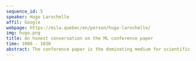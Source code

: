 ```yaml
---
sequence_id: 5
speaker: Hugo Larochelle
affil: Google
webpage: https://mila.quebec/en/person/hugo-larochelle/
img: hugo.png
title: An honest conversation on the ML conference paper
time: 1000 - 1030
abstract: The conference paper is the dominating medium for scientific dissemination in the ML community. Yet, the ML community's favorite hobby is also quite possibly ... to complain about the ML conference paper! In this talk, I will attempt to piece out some potential reasons behind this situation of discontent. I will also lay out my own views on how we might be able to do better than the conference paper.
---
```

